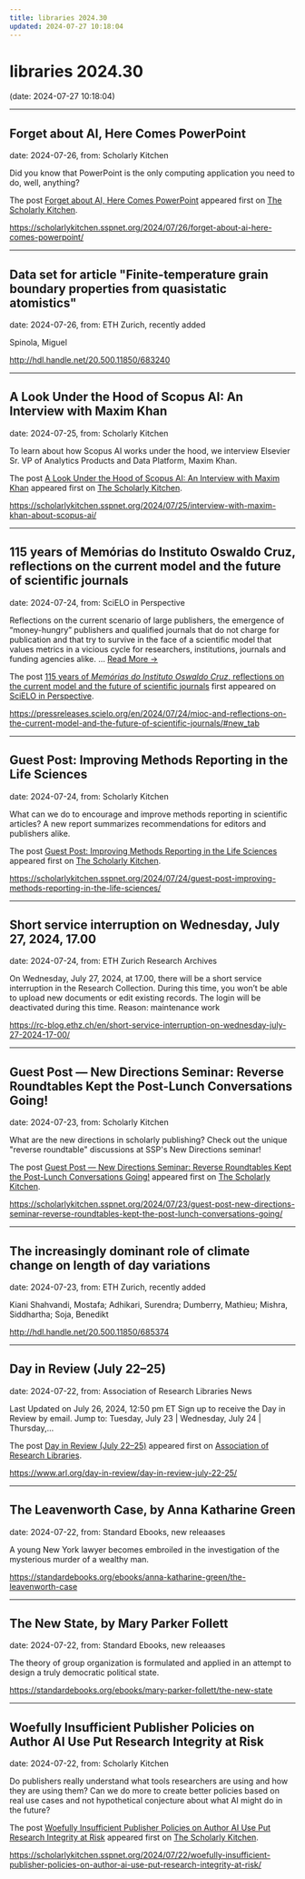 ```yaml
---
title: libraries 2024.30
updated: 2024-07-27 10:18:04
---
```


# libraries 2024.30

(date: 2024-07-27 10:18:04)

---

## Forget about AI, Here Comes PowerPoint

date: 2024-07-26, from: Scholarly Kitchen

<p>Did you know that PowerPoint is the only computing application you need to do, well, anything?</p>
<p>The post <a href="https://scholarlykitchen.sspnet.org/2024/07/26/forget-about-ai-here-comes-powerpoint/">Forget about AI, Here Comes PowerPoint</a> appeared first on <a href="https://scholarlykitchen.sspnet.org">The Scholarly Kitchen</a>.</p>
 

<https://scholarlykitchen.sspnet.org/2024/07/26/forget-about-ai-here-comes-powerpoint/>

---

## Data set for article "Finite-temperature grain boundary properties from quasistatic atomistics"

date: 2024-07-26, from: ETH Zurich, recently added

Spinola, Miguel 

<http://hdl.handle.net/20.500.11850/683240>

---

## A Look Under the Hood of Scopus AI: An Interview with Maxim Khan

date: 2024-07-25, from: Scholarly Kitchen

<p>To learn about how Scopus AI works under the hood, we interview Elsevier Sr. VP of Analytics Products and Data Platform, Maxim Khan.</p>
<p>The post <a href="https://scholarlykitchen.sspnet.org/2024/07/25/interview-with-maxim-khan-about-scopus-ai/">A Look Under the Hood of Scopus AI: An Interview with Maxim Khan</a> appeared first on <a href="https://scholarlykitchen.sspnet.org">The Scholarly Kitchen</a>.</p>
 

<https://scholarlykitchen.sspnet.org/2024/07/25/interview-with-maxim-khan-about-scopus-ai/>

---

## 115 years of Memórias do Instituto Oswaldo Cruz, reflections on the current model and the future of scientific journals

date: 2024-07-24, from: SciELO in Perspective

<p>Reflections on the current scenario of large publishers, the emergence of “money-hungry” publishers and qualified journals that do not charge for publication and that try to survive in the face of a scientific model that values metrics in a vicious cycle for researchers, institutions, journals and funding agencies alike. <span class="ellipsis">&#8230;</span> <span class="more-link-wrap"><a href="https://pressreleases.scielo.org/en/2024/07/24/mioc-and-reflections-on-the-current-model-and-the-future-of-scientific-journals/#new_tab" class="more-link"><span>Read More &#8594;</span></a></span></p>
<p>The post <a href="https://pressreleases.scielo.org/en/2024/07/24/mioc-and-reflections-on-the-current-model-and-the-future-of-scientific-journals/#new_tab">115 years of <em>Memórias do Instituto Oswaldo Cruz</em>, reflections on the current model and the future of scientific journals</a> first appeared on <a href="https://blog.scielo.org/en">SciELO in Perspective</a>.</p> 

<https://pressreleases.scielo.org/en/2024/07/24/mioc-and-reflections-on-the-current-model-and-the-future-of-scientific-journals/#new_tab>

---

## Guest Post: Improving Methods Reporting in the Life Sciences

date: 2024-07-24, from: Scholarly Kitchen

<p>What can we do to encourage and improve methods reporting in scientific articles? A new report summarizes recommendations for editors and publishers alike.</p>
<p>The post <a href="https://scholarlykitchen.sspnet.org/2024/07/24/guest-post-improving-methods-reporting-in-the-life-sciences/">Guest Post: Improving Methods Reporting in the Life Sciences</a> appeared first on <a href="https://scholarlykitchen.sspnet.org">The Scholarly Kitchen</a>.</p>
 

<https://scholarlykitchen.sspnet.org/2024/07/24/guest-post-improving-methods-reporting-in-the-life-sciences/>

---

## Short service interruption on Wednesday, July 27, 2024, 17.00

date: 2024-07-24, from: ETH Zurich Research Archives

On Wednesday, July 27, 2024, at 17.00, there will be a short service interruption in the Research Collection. During this time, you won’t be able to upload new documents or edit existing records. The login will be deactivated during this time. Reason: maintenance work<img src="https://analytics.library.ethz.ch/piwik.php?idsite=1&amp;rec=1&amp;url=https%3A%2F%2Frc-blog.ethz.ch%2Fen%2Fshort-service-interruption-on-wednesday-july-27-2024-17-00%2F&amp;action_name=Short+service+interruption+on+Wednesday%2C+July+27%2C+2024%2C+17.00&amp;urlref=https%3A%2F%2Frc-blog.ethz.ch%2Fen%2Ffeed%2F" style="border:0;width:0;height:0" width="0" height="0" alt="" /> 

<https://rc-blog.ethz.ch/en/short-service-interruption-on-wednesday-july-27-2024-17-00/>

---

## Guest Post — New Directions Seminar: Reverse Roundtables Kept the Post-Lunch Conversations Going!

date: 2024-07-23, from: Scholarly Kitchen

<p>What are the new directions in scholarly publishing? Check out the unique "reverse roundtable" discussions at SSP's New Directions seminar!</p>
<p>The post <a href="https://scholarlykitchen.sspnet.org/2024/07/23/guest-post-new-directions-seminar-reverse-roundtables-kept-the-post-lunch-conversations-going/">Guest Post &#8212; New Directions Seminar: Reverse Roundtables Kept the Post-Lunch Conversations Going!</a> appeared first on <a href="https://scholarlykitchen.sspnet.org">The Scholarly Kitchen</a>.</p>
 

<https://scholarlykitchen.sspnet.org/2024/07/23/guest-post-new-directions-seminar-reverse-roundtables-kept-the-post-lunch-conversations-going/>

---

## The increasingly dominant role of climate change on length of day variations

date: 2024-07-23, from: ETH Zurich, recently added

Kiani Shahvandi, Mostafa; Adhikari, Surendra; Dumberry, Mathieu; Mishra, Siddhartha; Soja, Benedikt 

<http://hdl.handle.net/20.500.11850/685374>

---

## Day in Review (July 22–25)

date: 2024-07-22, from: Association of Research Libraries News

<p>Last Updated on July 26, 2024, 12:50 pm ET Sign up to receive the Day in Review by email. Jump to: Tuesday, July 23 &#124; Wednesday, July 24 &#124; Thursday,...</p>
<p>The post <a href="https://www.arl.org/day-in-review/day-in-review-july-22-25/">Day in Review (July 22–25)</a> appeared first on <a href="https://www.arl.org">Association of Research Libraries</a>.</p>
 

<https://www.arl.org/day-in-review/day-in-review-july-22-25/>

---

## The Leavenworth Case, by Anna Katharine Green

date: 2024-07-22, from: Standard Ebooks, new releaases

A young New York lawyer becomes embroiled in the investigation of the mysterious murder of a wealthy man. 

<https://standardebooks.org/ebooks/anna-katharine-green/the-leavenworth-case>

---

## The New State, by Mary Parker Follett

date: 2024-07-22, from: Standard Ebooks, new releaases

The theory of group organization is formulated and applied in an attempt to design a truly democratic political state. 

<https://standardebooks.org/ebooks/mary-parker-follett/the-new-state>

---

## Woefully Insufficient Publisher Policies on Author AI Use Put Research Integrity at Risk

date: 2024-07-22, from: Scholarly Kitchen

<p>Do publishers really understand what tools researchers are using and how they are using them? Can we do more to create better policies based on real use cases and not hypothetical conjecture about what AI might do in the future?</p>
<p>The post <a href="https://scholarlykitchen.sspnet.org/2024/07/22/woefully-insufficient-publisher-policies-on-author-ai-use-put-research-integrity-at-risk/">Woefully Insufficient Publisher Policies on Author AI Use Put Research Integrity at Risk</a> appeared first on <a href="https://scholarlykitchen.sspnet.org">The Scholarly Kitchen</a>.</p>
 

<https://scholarlykitchen.sspnet.org/2024/07/22/woefully-insufficient-publisher-policies-on-author-ai-use-put-research-integrity-at-risk/>

